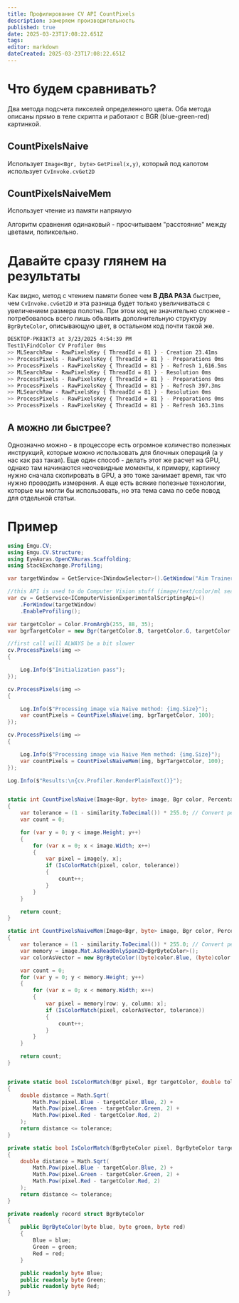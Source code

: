 ```yaml
---
title: Профилирование CV API CountPixels
description: замеряем производительность
published: true
date: 2025-03-23T17:08:22.651Z
tags: 
editor: markdown
dateCreated: 2025-03-23T17:08:22.651Z
---
```


# Что будем сравнивать?
Два метода подсчета пикселей определенного цвета. Оба метода описаны прямо в теле скрипта и работают с BGR (blue-green-red) картинкой.

## CountPixelsNaive
Использует `Image<Bgr, byte>` `GetPixel(x,y)`, который под капотом использует `CvInvoke.cvGet2D`

## CountPixelsNaiveMem
Использует чтение из памяти напрямую

Алгоритм сравнения одинаковый - просчитываем "расстояние" между цветами, попиксельно. 

# Давайте сразу глянем на результаты
Как видно, метод с чтением памяти более чем **В ДВА РАЗА** быстрее, чем `CvInvoke.cvGet2D` и эта разница будет только увеличиваться с увеличением размера полотна. При этом код не значительно сложнее - потребовалось всего лишь объявить дополнительную структуру `BgrByteColor`, описывающую цвет, в остальном код почти такой же. 

```bash
DESKTOP-PK81KT3 at 3/23/2025 4:54:39 PM
Test1\FindColor CV Profiler 0ms
>> MLSearchRaw - RawPixelsKey { ThreadId = 81 } - Creation 23.41ms
>> ProcessPixels - RawPixelsKey { ThreadId = 81 } - Preparations 0ms
>> ProcessPixels - RawPixelsKey { ThreadId = 81 } - Refresh 1,616.5ms
>> MLSearchRaw - RawPixelsKey { ThreadId = 81 } - Resolution 0ms
>> ProcessPixels - RawPixelsKey { ThreadId = 81 } - Preparations 0ms
>> ProcessPixels - RawPixelsKey { ThreadId = 81 } - Refresh 397.3ms
>> MLSearchRaw - RawPixelsKey { ThreadId = 81 } - Resolution 0ms
>> ProcessPixels - RawPixelsKey { ThreadId = 81 } - Preparations 0ms
>> ProcessPixels - RawPixelsKey { ThreadId = 81 } - Refresh 163.31ms
```

## А можно ли быстрее? 
Однозначно можно - в процессоре есть огромное количество полезных инструкций, которые можно использовать для блочных операций (а у нас как раз такая). 
Еще один способ - делать этот же расчет на GPU, однако там начинаются неочевидные моменты, к примеру, картинку нужно сначала скопировать в GPU, а это тоже занимает время, так что нужно проводить измерения. А еще есть всякие полезные технологии, которые мы могли бы использовать, но эта тема сама по себе повод для отдельной статьи.

# Пример

```csharp
using Emgu.CV;
using Emgu.CV.Structure;
using EyeAuras.OpenCVAuras.Scaffolding;
using StackExchange.Profiling;

var targetWindow = GetService<IWindowSelector>().GetWindow("Aim Trainer");

//this API is used to do Computer Vision stuff (image/text/color/ml search)
var cv = GetService<IComputerVisionExperimentalScriptingApi>()
    .ForWindow(targetWindow)
    .EnableProfiling();

var targetColor = Color.FromArgb(255, 88, 35);
var bgrTargetColor = new Bgr(targetColor.B, targetColor.G, targetColor.R);

//first call will ALWAYS be a bit slower
cv.ProcessPixels(img =>
{

    Log.Info($"Initialization pass");
});

cv.ProcessPixels(img =>
{

    Log.Info($"Processing image via Naive method: {img.Size}");
    var countPixels = CountPixelsNaive(img, bgrTargetColor, 100);
});

cv.ProcessPixels(img =>
{

    Log.Info($"Processing image via Naive Mem method: {img.Size}");
    var countPixels = CountPixelsNaiveMem(img, bgrTargetColor, 100);
});

Log.Info($"Results:\n{cv.Profiler.RenderPlainText()}");


static int CountPixelsNaive(Image<Bgr, byte> image, Bgr color, Percentage similarity)
{
    var tolerance = (1 - similarity.ToDecimal()) * 255.0; // Convert percentage similarity to intensity threshold
    var count = 0;

    for (var y = 0; y < image.Height; y++)
    {
        for (var x = 0; x < image.Width; x++)
        {
            var pixel = image[y, x];
            if (IsColorMatch(pixel, color, tolerance))
            {
                count++;
            }
        }
    }

    return count;
}

static int CountPixelsNaiveMem(Image<Bgr, byte> image, Bgr color, Percentage similarity)
{
    var tolerance = (1 - similarity.ToDecimal()) * 255.0; // Convert percentage similarity to intensity threshold
    var memory = image.Mat.AsReadOnlySpan2D<BgrByteColor>();
    var colorAsVector = new BgrByteColor((byte)color.Blue, (byte)color.Green, (byte)color.Red);

    var count = 0;
    for (var y = 0; y < memory.Height; y++)
    {
        for (var x = 0; x < memory.Width; x++)
        {
            var pixel = memory[row: y, column: x];
            if (IsColorMatch(pixel, colorAsVector, tolerance))
            {
                count++;
            }
        }
    }

    return count;
}


private static bool IsColorMatch(Bgr pixel, Bgr targetColor, double tolerance)
{
    double distance = Math.Sqrt(
        Math.Pow(pixel.Blue - targetColor.Blue, 2) +
        Math.Pow(pixel.Green - targetColor.Green, 2) +
        Math.Pow(pixel.Red - targetColor.Red, 2)
    );
    return distance <= tolerance;
}

private static bool IsColorMatch(BgrByteColor pixel, BgrByteColor targetColor, double tolerance)
{
    double distance = Math.Sqrt(
        Math.Pow(pixel.Blue - targetColor.Blue, 2) +
        Math.Pow(pixel.Green - targetColor.Green, 2) +
        Math.Pow(pixel.Red - targetColor.Red, 2)
    );
    return distance <= tolerance;
}

private readonly record struct BgrByteColor
{
    public BgrByteColor(byte blue, byte green, byte red)
    {
        Blue = blue;
        Green = green;
        Red = red;
    }

    public readonly byte Blue;
    public readonly byte Green;
    public readonly byte Red;
}
```
